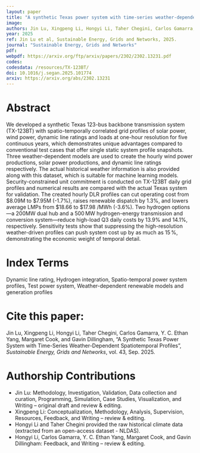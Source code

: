 ```yaml
---
layout: paper
title: "A synthetic Texas power system with time-series weather-dependent spatiotemporal profiles"
image: 
authors: Jin Lu, Xingpeng Li, Hongyi Li, Taher Chegini, Carlos Gamarra, Y. C. Ethan Yang, Margaret Cook, and Gavin Dillingham.
year: 2025
ref: Jin Lu et al, Sustainable Energy, Grids and Networks, 2025. 
journal: "Sustainable Energy, Grids and Networks"
pdf: 
webpdf: https://arxiv.org/ftp/arxiv/papers/2302/2302.13231.pdf
codes: 
codesdata: /resources/TX-123BT/
doi: 10.1016/j.segan.2025.101774
arxiv: https://arxiv.org/abs/2302.13231
---
```


# Abstract
We developed a synthetic Texas 123-bus backbone transmission system (TX-123BT) with spatio-temporally correlated grid profiles of solar power, wind power, dynamic line ratings and loads at one-hour resolution for five continuous years, which demonstrates unique advantages compared to conventional test cases that offer single static system profile snapshots. Three weather-dependent models are used to create the hourly wind power productions, solar power productions, and dynamic line ratings respectively. The actual historical weather information is also provided along with this dataset, which is suitable for machine learning models. Security-constrained unit commitment is conducted on TX-123BT daily grid profiles and numerical results are compared with the actual Texas system for validation. The created hourly DLR profiles can cut operating cost from $8.09M to $7.95M (-1.7%), raises renewable dispatch by 1.3%, and lowers average LMPs from $18.66 to $17.98 /MWh (-3.6%). Two hydrogen options—a 200MW dual hub and a 500 MW hydrogen-energy transmission and conversion system—reduce high-load Q3 daily costs by 13.9% and 14.1%, respectively. Sensitivity tests show that suppressing the high-resolution weather-driven profiles can push system cost up by as much as 15 %, demonstrating the economic weight of temporal detail.

# Index Terms
Dynamic line rating, Hydrogen integration, Spatio-temporal power system profiles, Test power system, Weather-dependent renewable models and generation profiles

# Cite this paper:
Jin Lu, Xingpeng Li, Hongyi Li, Taher Chegini, Carlos Gamarra, Y. C. Ethan Yang, Margaret Cook, and Gavin Dillingham, “A Synthetic Texas Power System with Time-Series Weather-Dependent Spatiotemporal Profiles”, *Sustainable Energy, Grids and Networks*, vol. 43, Sep. 2025.

# Authorship Contributions
* Jin Lu: Methodology, Investigation, Validation, Data collection and curation, Programming, Simulation, Case Studies, Visualization, and Writing – original draft and review & editing. 
* Xingpeng Li: Conceptualization, Methodology, Analysis, Supervision, Resources, Feedback, and Writing – review & editing.
* Hongyi Li and Taher Chegini provided the raw historical climate data (extracted from an open-access dataset - NLDAS).
* Hongyi Li, Carlos Gamarra, Y. C. Ethan Yang, Margaret Cook, and Gavin Dillingham: Feedback, and Writing – review & editing. 




